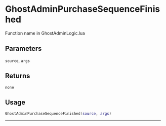 # GhostAdminPurchaseSequenceFinished
Function name in GhostAdminLogic.lua
## Parameters
`source`, `args`
## Returns
`none`
## Usage
```lua
GhostAdminPurchaseSequenceFinished(source, args)
```
---
